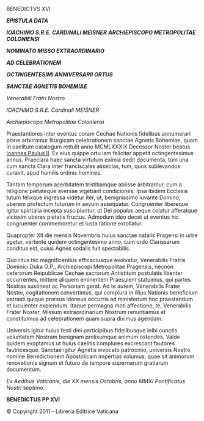 BENEDICTVS XVI

***EPISTULA DATA***

***IOACHIMO S.R.E. CARDINALI MEISNER** **ARCHIEPISCOPO METROPOLITAE COLONIENSI***

***NOMINATO MISSO EXTRAORDINARIO***

***AD CELEBRATIONEM***

***OCTINGENTESIMI ANNIVERSARII ORTUS***

***SANCTAE AGNETIS BOHEMIAE***

*Venerabili Fratri Nostro*

*IOACHIMO S.R.E. Cardinali MEISNER*

*Archiepiscopo Metropolitae Coloniensi*

Praestantiores inter eventus coram Cechae Nationis fidelibus annumerari plane arbitramur liturgicam celebrationem sanctae Agnetis Bohemiae, quam in caelitum catalogum rettulit anno MCMLXXXIX Decessor Noster beatus [Ioannes Paulus II](http://www.vatican.va/latin/popes_latin/latin_hf_jpii.html). Ex eius quippe ortu iam feliciter appetit octingentesimus annus. Praeclara haec sancta virtutum eximia dedit documenta, tum una cum sancta Clara inter franciscales asseclas, tum, quos sublevandos curavit, apud humilis ordinis homines.

Tantam temporum acerbitatem tristitiamque abiisse arbitramur, cum a religione pietateque aversae vigebant condiciones. Ipsa ibidem Ecclesia tutum felixque ingressa videtur iter, ut, benignissimo iuvante Domino, uberem profectum futurum in aevum assequatur. Congruenter libereque igitur spiritalia incepta suscipiuntur, ut Dei populus aeque colatur afferatque vicissim uberes pietatis fructus. Admodum ideo decet ut eventus hic congruenter commemoretur et iusta ratione extollatur.

Quapropter XII die mensis Novembris huius sanctae natalis Pragensi in urbe agetur, vertente quidem octingentesimo anno, cum ordo Clarissarum conditus est, cuius Agnes sodalis fuit spectabilis.

Quo ritus hic magnificentius efficaciusque evolvatur, Venerabilis Fratris Dominici Duka O.P., Archiepiscopi Metropolitae Pragensis, necnon ceterorum Reipublicae Cechae sacrorum Antistitum postulatis libenter occurrentes, mittere aliquem eminentem Praesulem statuimus, qui partes Nostras sustineat ac Personam gerat. Ad te autem, Venerabilis Frater Noster, cogitationem convertimus, qui complura in illius Nationis beneficium patrasti quique prorsus idoneus occurris ad ministerium hoc praestandum et luculenter explendum. Itaque permagna moti affectione, te, Venerabilis Frater Noster, Missum extraordinarium Nostrum renuntiamus et constituimus ad celebrationem quam supra diximus agendam.

Universis igitur huius festi diei participibus fidelibusque inibi cunctis voluntatem Nostram benignam prolixumque animum ostendes. Valde quidem exoptamus ut huius caelitis complures excrescant fautores fautricesque. Sanctae igitur Agnetis invocato patrocinio, universis Nostro nomine Benedictionem Apostolicam impertias volumus, quae sit animorum renovationis signum et futuro de tempore supernarum gratiarum documentum.

*Ex Aedibus Vaticanis, die XX mensis Octobris, anno MMXI Pontificatus Nostri septimo.*

**BENEDICTUS PP XVI**

© Copyright 2011 - Libreria Editrice Vaticana